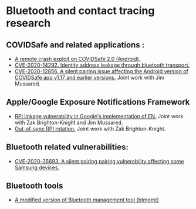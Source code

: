 # Bluetooth and contact tracing research

## COVIDSafe and related applications :
- [A remote crash exploit on COVIDSafe 2.0 (Android).](crashing_covidsafe.pdf)
- [CVE-2020-14292. Identity address leakage through bluetooth transport.](https://github.com/alwentiu/CVE-2020-14292) 
- [CVE-2020-12856. A silent pairing issue affecting the Android version of COVIDSafe app v1.17 and earlier versions.](https://github.com/alwentiu/COVIDSafe-CVE-2020-12856) Joint work with Jim Mussared.

## Apple/Google Exposure Notifications Framework 
- [RPI linkage vulnerability in Google's implementation of EN.](GAEN.pdf)  Joint work with Zak Brighton-Knight and Jim Mussared. 
- [Out-of-sync RPI rotation.](https://github.com/alwentiu/exposure_notification) Joint work with Zak Brighton-Knight.

## Bluetooth related vulnerabilities:
- [CVE-2020-35693: A silent pairing pairing vulnerability affecting some Samsung devices.](samsung.pdf)


## Bluetooth tools

- [A modified version of Bluetooth management tool (btmgmt)](https://github.com/alwentiu/btmgmt-alt)

